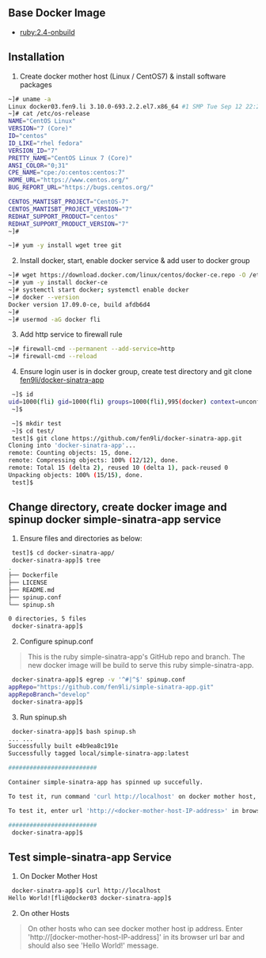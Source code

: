## Base Docker Image
- [ruby:2.4-onbuild](https://hub.docker.com/_/ruby/)
## Installation
1. Create docker mother host (Linux / CentOS7) & install software packages
```sh
~]# uname -a
Linux docker03.fen9.li 3.10.0-693.2.2.el7.x86_64 #1 SMP Tue Sep 12 22:26:13 UTC 2017 x86_64 x86_64 x86_64 GNU/Linux
~]# cat /etc/os-release
NAME="CentOS Linux"
VERSION="7 (Core)"
ID="centos"
ID_LIKE="rhel fedora"
VERSION_ID="7"
PRETTY_NAME="CentOS Linux 7 (Core)"
ANSI_COLOR="0;31"
CPE_NAME="cpe:/o:centos:centos:7"
HOME_URL="https://www.centos.org/"
BUG_REPORT_URL="https://bugs.centos.org/"

CENTOS_MANTISBT_PROJECT="CentOS-7"
CENTOS_MANTISBT_PROJECT_VERSION="7"
REDHAT_SUPPORT_PRODUCT="centos"
REDHAT_SUPPORT_PRODUCT_VERSION="7"
~]#

~]# yum -y install wget tree git
```
2. Install docker, start, enable docker service & add user to docker group
```sh
~]# wget https://download.docker.com/linux/centos/docker-ce.repo -O /etc/yum.repos.d/docker-ce.repo
~]# yum -y install docker-ce
~]# systemctl start docker; systemctl enable docker
~]# docker --version
Docker version 17.09.0-ce, build afdb6d4
~]#
~]# usermod -aG docker fli
```
3. Add http service to firewall rule
```sh
~]# firewall-cmd --permanent --add-service=http
~]# firewall-cmd --reload
```
4. Ensure login user is in docker group, create test directory and git clone [fen9li/docker-sinatra-app](https://github.com/fen9li/docker-sinatra-app.git)
```sh
 ~]$ id
uid=1000(fli) gid=1000(fli) groups=1000(fli),995(docker) context=unconfined_u:unconfined_r:unconfined_t:s0-s0:c0.c1023
 ~]$

 ~]$ mkdir test
 ~]$ cd test/
 test]$ git clone https://github.com/fen9li/docker-sinatra-app.git
Cloning into 'docker-sinatra-app'...
remote: Counting objects: 15, done.
remote: Compressing objects: 100% (12/12), done.
remote: Total 15 (delta 2), reused 10 (delta 1), pack-reused 0
Unpacking objects: 100% (15/15), done.
 test]$ 
 ```

## Change directory, create docker image and spinup docker simple-sinatra-app service
1. Ensure files and directories as below:
```sh
 test]$ cd docker-sinatra-app/
 docker-sinatra-app]$ tree
.
├── Dockerfile
├── LICENSE
├── README.md
├── spinup.conf
└── spinup.sh

0 directories, 5 files
 docker-sinatra-app]$
```

2. Configure spinup.conf 
> This is the ruby simple-sinatra-app's GitHub repo and branch.
> The new docker image will be build to serve this ruby simple-sinatra-app.
```sh
 docker-sinatra-app]$ egrep -v '^#|^$' spinup.conf
appRepo="https://github.com/fen9li/simple-sinatra-app.git"
appRepoBranch="develop"
 docker-sinatra-app]$
```

3. Run spinup.sh
```sh
 docker-sinatra-app]$ bash spinup.sh
... ...
Successfully built e4b9ea8c191e
Successfully tagged local/simple-sinatra-app:latest

#########################

Container simple-sinatra-app has spinned up succefully.

To test it, run command 'curl http://localhost' on docker mother host, and should see 'Hello World!' message.

To test it, enter url 'http://<docker-mother-host-IP-address>' in browser in other host, should also see 'Hello World!' message.

#########################
 docker-sinatra-app]$
```
## Test simple-sinatra-app Service 
1. On Docker Mother Host
```sh
 docker-sinatra-app]$ curl http://localhost
Hello World![fli@docker03 docker-sinatra-app]$
```
2. On other Hosts
> On other hosts who can see docker mother host ip address.
> Enter 'http://[docker-mother-host-IP-address]' in its browser url bar and should also see 'Hello World!' message. 


